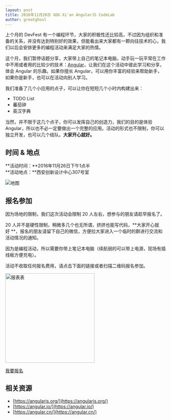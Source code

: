 ```yaml
---
layout: post
title: 2016年11月26日 GDG Xi'an AngularJS CodeLab
author: greatghoul
---
```


上个月的 DevFest 有一个编程环节，大家的积极性还比较高，不过因为组织和准备的关系，并没有达到特别好的效果，但能看出来大家都有一颗向往技术的心，我们以后会安排更多的编程活动来满足大家的热情。

这个月，我们暂停话题分享，大家带上自己的笔记本电脑，动手玩一玩平常在工作中不用或者用的比较少的技术：[Angular](https://angular.io/)，让我们在这个活动中彼此学习和分享，体会 Angular 的乐趣。如果你擅长 Angular，可以用你丰富的经验来帮助新手，如果你是新手，也可以在活动向别人学习。

我们准备了几个小应用的点子，可以让你在短短几个小时内构建出来：

- TODO List
- 蕃茄钟
- 英汉字典

当然，并不限于这几个点子，你可以发挥自己的创造力，我们的目的是体验 Angular，所以也不必一定要做出一个完整的应用。活动的形式也不限制，你可以独立开发，也可以几个结队。**大家开心就好。**


## 时间 & 地点

**活动时间：**2016年11月26日下午1点半  
**活动地点：**西安创新设计中心307号室

![地图](http://greatghoul.b0.upaiyun.com/1604/NJrFmX1utBQjxx.png
)

## 报名参加

因为场地的限制，我们这次活动会限制 20 人左右，想参与的朋友请趁早报名了。

20 人并不是硬性限制，稍微多几个也无所谓，挤挤也能写代码，**大家开心就好 **，报名的朋友请留下自己的微信，方便拉大家进入一个临时的群进行交流和活动情况的通知。

因为是编程活动，所以需要你带上笔记本电脑（续航弱的可以带上电源，现场有插线板方便充电）。

活动不收取任何报名费用，请点击下面的链接或者扫描二维码报名参加。

<div class="text-center">
  <img src="http://greatghoul.b0.upaiyun.com/1611/9Qjlq8_mL4Qw.png" width="280" height="280" alt="报表表" />

  <p>
    <a href="https://jinshuju.net/f/tL5oQl" class="btn btn-success">我要报名</a>  
  </p>
</div>

## 相关资源

- [https://angularjs.org/](https://angularjs.org/)
- [https://angular.io/](https://angular.io/)
- [https://angular.cn/](https://angular.cn/)


